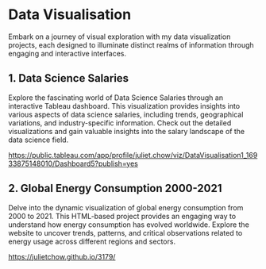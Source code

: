 # Data Visualisation
Embark on a journey of visual exploration with my data visualization projects, each designed to illuminate distinct realms of information through engaging and interactive interfaces.

## 1. Data Science Salaries
Explore the fascinating world of Data Science Salaries through an interactive Tableau dashboard. This visualization provides insights into various aspects of data science salaries, including 
trends, geographical variations, and industry-specific information. Check out the detailed visualizations and gain valuable insights into the salary landscape of the data science field.

https://public.tableau.com/app/profile/juliet.chow/viz/DataVisualisation1_16933875148010/Dashboard5?publish=yes

## 2. Global Energy Consumption 2000-2021
Delve into the dynamic visualization of global energy consumption from 2000 to 2021. This HTML-based project provides an engaging way to understand how energy consumption has evolved 
worldwide. Explore the website to uncover trends, patterns, and critical observations related to energy usage across different regions and sectors.

https://julietchow.github.io/3179/

